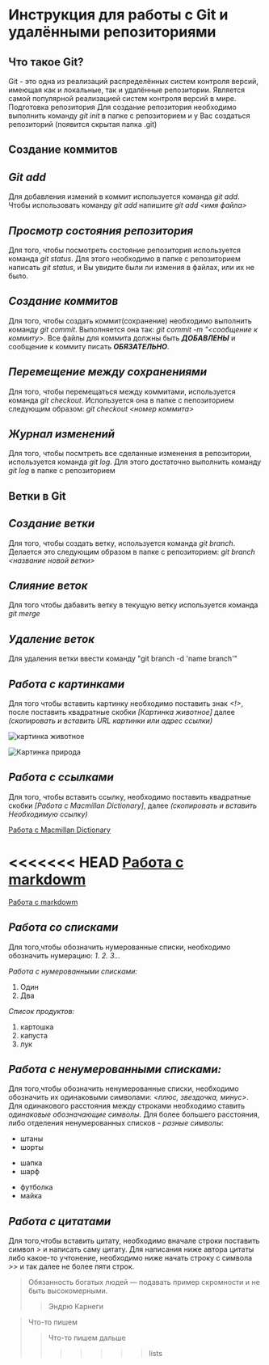 # Инструкция для работы с Git и удалёнными репозиториями

## Что такое Git?
Git - это одна из реализаций распределённых систем контроля версий, имеющая как и локальные, так и удалённые репозитории. Является самой популярной реализацией систем контроля версий в мире.
Подготовка репозитория
Для создание репозитория необходимо выполнить команду *git init*  в папке с репозиторием и у Вас создаться репозиторий (появится скрытая папка .git)

## Создание коммитов

## *Git add*
Для добавления измений в коммит используется команда *git add*. Чтобы использовать команду *git add* напишите *git add <имя файла>*

## *Просмотр состояния репозитория*
Для того, чтобы посмотреть состояние репозитория используется команда *git status*. Для этого необходимо в папке с репозиторием написать *git status*, и Вы увидите были ли измения в файлах, или их не было.

## *Создание коммитов*
Для того, чтобы создать коммит(сохранение) необходимо выполнить команду *git commit*. Выполняется она так: *git commit -m "<сообщение к коммиту>*. Все файлы для коммита должны быть ***ДОБАВЛЕНЫ*** и сообщение к коммиту писать ***ОБЯЗАТЕЛЬНО***.

## *Перемещение между сохранениями*
Для того, чтобы перемещаться между коммитами, используется команда *git checkout*. Используется она в папке с пепозиторием следующим образом: *git checkout <номер коммита>*

## *Журнал изменений*
Для того, чтобы посмтреть все сделанные изменения в репозитории, используется команда *git log*. Для этого достаточно выполнить команду *git log* в папке с репозиторием

## Ветки в Git

## *Создание ветки*

Для того, чтобы создать ветку, используется команда *git branch*. Делается это следующим образом в папке с репозиторием: *git branch <название новой ветки>*

## *Слияние веток*

Для того чтобы дабавить ветку в текущую ветку используется команда *git merge <name branch>*

## *Удаление веток*
Для удаления ветки ввести команду "git branch -d 'name branch'"

## *Работа с картинками*
Для того чтобы вставить картинку необходимо поставить знак *<!>*, после поставить квадратные скобки *[Картинка животное]* далее *(скопировать и вставить URL картинки или адрес ссылки)*

![картинка животное](https://avatars.mds.yandex.net/i?id=1397528a06af95ae7ee3b5536a78c5decd25f53c-7755802-images-thumbs&n=13)

![Картинка природа](https://avatars.mds.yandex.net/i?id=9e33779c06093e3e40fcc5443f0f647d4d58183d-7756218-images-thumbs&n=13)

## *Работа с ссылками*
Для того, чтобы вставить ссылку, необходимо поставить квадратные скобки *[Работа с Macmillan Dictionary]*, далее *(скопировать и вставить Необходимую ссылку)*

[Работа с Macmillan Dictionary](https://www.macmillandictionary.com/)

<<<<<<< HEAD
[Работа с markdowm](https://texterra.ru/blog/ischerpyvayushchaya-shpargalka-po-sintaksisu-razmetki-markdown-na-zametku-avtoram-veb-razrabotchikam.html)
=======
[Работа с markdowm](https://texterra.ru/blog/ischerpyvayushchaya-shpargalka-po-sintaksisu-razmetki-markdown-na-zametku-avtoram-veb-razrabotchikam.html)

## *Работа со списками*
Для того,чтобы обозначить нумерованные списки, необходимо обозначить нумерацию: *1. 2. 3...*

*Работа с нумерованными списками:*
1. Один
2. Два

*Список продуктов:*
1. картошка
2. капуста
3. лук

## *Работа с ненумерованными списками:*
Для того,чтобы обозначить ненумерованные списки, необходимо обозначить их одинаковыми символами: *<плюс, звездочка, минус>*. Для одинакового расстояния между строками необходимо ставить *одинаковые обозначающие символы*. Для более большего расстояния, либо отделения ненумерованных списков - *разные символы*:

* штаны 
* шорты
+ шапка
+ шарф
- футболка
- майка

## *Работа с цитатами*
Для того,чтобы вставить цитату, необходимо вначале строки поставить символ *>* и написать саму цитату. Для написания ниже автора цитаты либо какое-то учтонение, необходимо ниже начать строку с символа *>>* и так далее не более пяти строк.

> Обязанность богатых людей — подавать пример скромности и не быть высокомерными.
>> Эндрю Карнеги

> Что-то пишем
>> Что-то пишем дальше
>>>>>>> lists
